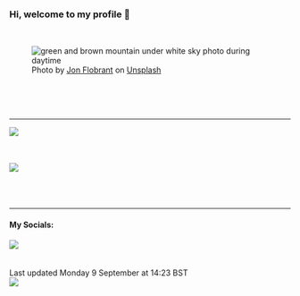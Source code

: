<h3>Hi, welcome to my profile 👋</h3>

<br />
<figure>
  <img
    src="https://images.unsplash.com/photo-1477573893384-10fa704dfbd9?crop=entropy&cs=tinysrgb&fit=max&fm=jpg&ixid=M3wyNzQ3MDB8MHwxfHJhbmRvbXx8fHx8fHx8fDE3MjU4ODQ5ODR8&ixlib=rb-4.0.3&q=80&w=1080&auto=format"
    alt="green and brown mountain under white sky photo during daytime" 
  />
  <figcaption>Photo by <a
    href="https://unsplash.com/@jonflobrant?utm_source=Profile%20readme&utm_medium=referral">Jon Flobrant</a> on <a
    href="https://unsplash.com/?utm_source=Profile%20readme&utm_medium=referral">Unsplash</a></figcaption>
</figure>




  <br /><br /><br />

<hr />
<img
  src="https://github-readme-stats.vercel.app/api?username=shanelucy&show_icons=true&theme=calm"
/>
<br /><br /><br />

<img 
  src="https://github-readme-stats.vercel.app/api/top-langs/?username=shanelucy&theme=calm"
/>
<br /><br /><br /><br />
<hr />
<h4>My Socials:</h4>
<a href="https://uk.linkedin.com/in/shane-lucy-4735b616a">
  <img
    src="https://img.shields.io/badge/linkedin%20-%230077B5.svg?&style=for-the-badge&logo=linkedin&logoColor=white"
  />
</a>
<br /><br /><br />
Last updated Monday 9 September at 14:23 BST
<br />
<img
  src="https://github.com/ShaneLucy/ShaneLucy/workflows/README%20build/badge.svg"
/>
